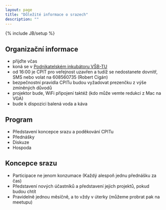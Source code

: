 ```yaml
---
layout: page
title: "Důležité informace o srazech"
description: ""
---
```

{% include JB/setup %}

## Organizační informace

* přijďte včas
* koná se v [Podnikatelském inkubátoru VŠB-TU](http://inkubator.vsb.cz/) 
* od 16:00 je CPIT pro veřejnost uzavřen a tudíž se nedostanete dovnitř, SMS nebo volat na 608560735 (Robert Cigán)
* bezpečnostní pravidla CPITu budou vyžadovat prezenčku z výše zmíněných důvodů
* projektor bude, WiFi připojení taktéž (kdo může vemte redukci z Mac na VGA)
* bude k dispozici balená voda a káva

## Program

* Představení koncepce srazu a poděkování CPITu
* Přednášky
* Diskuze
* Hospoda

## Koncepce srazu
* Participace ne jenom konzumace (Každý alespoň jednu přednášku za čas)
* Představení nových účastníků a představení jejich projektů, pokud budou chtít
* Pravidelně jednou měsíčně, a to vždy v úterky (můžeme probrat pak na meetupu)